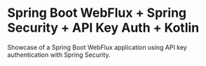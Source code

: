 # Spring Boot WebFlux + Spring Security + API Key Auth + Kotlin
Showcase of a Spring Boot WebFlux application using API key authentication with Spring Security.
